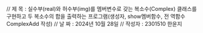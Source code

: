 // 제 목 : 실수부(real)와 허수부(img)를 멤버변수로 갖는 복소수(Complex) 클래스를 구현하고 두 복소수의 합을 출력하는 프로그램(생성자, show멤버함수, 전
역함수 ComplexAdd 작성)
// 날 짜 : 2024년 10월 28일
// 작성자 : 2301510 한윤지
